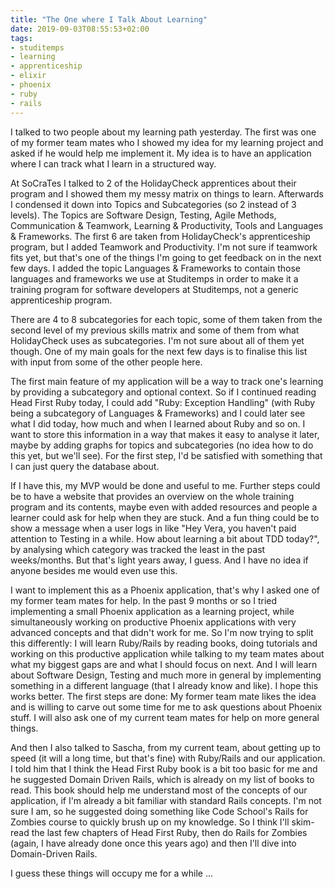 ```yaml
---
title: "The One where I Talk About Learning"
date: 2019-09-03T08:55:53+02:00
tags:
- studitemps
- learning
- apprenticeship
- elixir
- phoenix
- ruby
- rails
---
```


I talked to two people about my learning path yesterday. The first was one of my former team mates who I showed my idea for my learning project and asked if he would help me implement it. My idea is to have an application where I can track what I learn in a structured way.

At SoCraTes I talked to 2 of the HolidayCheck apprentices about their program and I showed them my messy matrix on things to learn. Afterwards I condensed it down into Topics and Subcategories (so 2 instead of 3 levels). The Topics are Software Design, Testing, Agile Methods, Communication & Teamwork, Learning & Productivity, Tools and Languages & Frameworks. The first 6 are taken from HolidayCheck's apprenticeship program, but I added Teamwork and Productivity. I'm not sure if teamwork fits yet, but that's one of the things I'm going to get feedback on in the next few days. I added the topic Languages & Frameworks to contain those languages and frameworks we use at Studitemps in order to make it a training program for software developers at Studitemps, not a generic apprenticeship program.

There are 4 to 8 subcategories for each topic, some of them taken from the second level of my previous skills matrix and some of them from what HolidayCheck uses as subcategories. I'm not sure about all of them yet though. One of my main goals for the next few days is to finalise this list with input from some of the other people here.

The first main feature of my application will be a way to track one's learning by providing a subcategory and optional context. So if I continued reading Head First Ruby today, I could add "Ruby: Exception Handling" (with Ruby being a subcategory of Languages & Frameworks) and I could later see what I did today, how much and when I learned about Ruby and so on. I want to store this information in a way that makes it easy to analyse it later, maybe by adding graphs for topics and subcategories (no idea how to do this yet, but we'll see). For the first step, I'd be satisfied with something that I can just query the database about.

If I have this, my MVP would be done and useful to me. Further steps could be to have a website that provides an overview on the whole training program and its contents, maybe even with added resources and people a learner could ask for help when they are stuck. And a fun thing could be to show a message when a user logs in like "Hey Vera, you haven't paid attention to Testing in a while. How about learning a bit about TDD today?", by analysing which category was tracked the least in the past weeks/months. But that's light years away, I guess. And I have no idea if anyone besides me would even use this.

I want to implement this as a Phoenix application, that's why I asked one of my former team mates for help. In the past 9 months or so I tried implementing a small Phoenix application as a learning project, while simultaneously working on productive Phoenix applications with very advanced concepts and that didn't work for me. So I'm now trying to split this differently: I will learn Ruby/Rails by reading books, doing tutorials and working on this productive application while talking to my team mates about what my biggest gaps are and what I should focus on next. And I will learn about Software Design, Testing and much more in general by implementing something in a different language (that I already know and like). I hope this works better. The first steps are done: My former team mate likes the idea and is willing to carve out some time for me to ask questions about Phoenix stuff. I will also ask one of my current team mates for help on more general things.

And then I also talked to Sascha, from my current team, about getting up to speed (it will a long time, but that's fine) with Ruby/Rails and our application. I told him that I think the Head First Ruby book is a bit too basic for me and he suggested Domain Driven Rails, which is already on my list of books to read. This book should help me understand most of the concepts of our application, if I'm already a bit familiar with standard Rails concepts. I'm not sure I am, so he suggested doing something like Code School's Rails for Zombies course to quickly brush up on my knowledge. So I think I'll skim-read the last few chapters of Head First Ruby, then do Rails for Zombies (again, I have already done once this years ago) and then I'll dive into Domain-Driven Rails.

I guess these things will occupy me for a while ...
